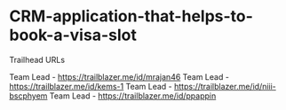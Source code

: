 # CRM-application-that-helps-to-book-a-visa-slot

Trailhead URLs

Team Lead - https://trailblazer.me/id/mrajan46
Team Lead - https://trailblazer.me/id/kems-1
Team Lead - https://trailblazer.me/id/niii-bscphyem
Team Lead - https://trailblazer.me/id/ppappin
